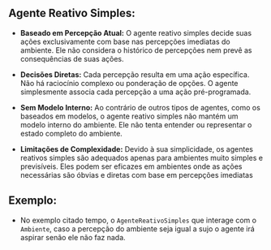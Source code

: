 ## Agente Reativo Simples:
- **Baseado em Percepção Atual:** O agente reativo simples decide suas ações exclusivamente com base nas percepções imediatas do ambiente. Ele não considera o histórico de percepções nem prevê as consequências de suas ações.

- **Decisões Diretas:** Cada percepção resulta em uma ação específica. Não há raciocínio complexo ou ponderação de opções. O agente simplesmente associa cada percepção a uma ação pré-programada.

- **Sem Modelo Interno:** Ao contrário de outros tipos de agentes, como os baseados em modelos, o agente reativo simples não mantém um modelo interno do ambiente. Ele não tenta entender ou representar o estado completo do ambiente.

- **Limitações de Complexidade:** Devido à sua simplicidade, os agentes reativos simples são adequados apenas para ambientes muito simples e previsíveis. Eles podem ser eficazes em ambientes onde as ações necessárias são óbvias e diretas com base em percepções imediatas

## Exemplo:
- No exemplo citado tempo, o `AgenteReativoSimples` que interage com o `Ambiente`, caso a percepção do ambiente seja igual a sujo o agente irá aspirar senão ele não faz nada.